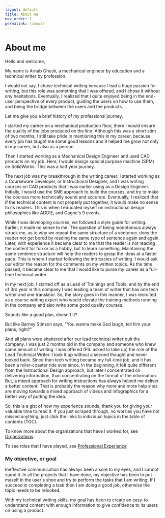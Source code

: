 ```yaml
---
layout: default
title: About me
nav_order: 1
permalink: /about/
---
```

# About me

Hello and welcome,

My name is Arnab Ghosh, a mechanical engineer by education and a technical writer by profession.

 I would not say, I chose technical writing because I had a huge passion for writing, but this role was something that I was offered, and I chose it without any hesitations. Eventually, I realized that I quite enjoyed being in the end-user perspective of every product, guiding the users on how to use them, and being the bridge between the users and the products.

Let me give you a brief history of my professional journey.

I started my career on a mechanical production floor, there I would ensure the quality of the jobs produced on the line. Although this was a short stint of two months, I still take pride in mentioning this in my career, because every job has taught me some good lessons and it helped me grow not only in my career, but also as a person.

Then I started working as a Mechanical Design Engineer and used CAD products on my job. Here, I would design special purpose machine (SPM) on SolidWorks. This was a half year journey.   

The next job was my breakthrough in the writing career. I started working as a Courseware Developer, or Instructional Designer, and I was writing courses on CAD products that I was earlier using as a Design Engineer. Initially, I would use the SME approach to build the courses, and try to make the courses more technically sound and accurate. Eventually, I realized that if the technical content is not properly put together, it would make no sense to its readers. This is when I educated myself on instructional design philosophies like ADDIE, and Gagne's 9 events.

While I was developing courses, we followed a style guide for writing. Earlier, it made no sense to me. The question of being monotonous always struck me, as to why we repeat the same structure of a sentence, does the reader not get bored by reading the same type of sentence again and again. Later, with experience it became clear to me that the reader is not reading the content for fun or as a hobby, but to learn something. Maintaining the same sentence structure will help the readers to grasp the ideas at a faster pace. This is where I started following the intricacies of writing. I would ask our editor the reason for the comments on my written topics. As the time passed, it became clear to me that I would like to purse my career as a full-time technical writer.

In my next job, I started off as a Lead of Trainings and Tools, and by the end of 3rd year in this company I was leading a team of writer that has one tech writer and one translator. So, the story goes in this manner, I was recruited as a course writing expert who would elevate the training methods running in the company and also write some good quality courses.

 

Sounds like a good plan, doesn't it?

But like Barney Stinson says, "You wanna make God laugh, tell him your plans, right?"

 

And all plans were shattered after our lead technical writer quit the company. I was just 2 months old in the company and someone who knew some amount of writing. I was offered (PS: asked to take up) the role of the Lead Technical Writer. I took it up without a second thought and never looked back. Since then tech writing became my full-time job, and it has been a roller-coaster ride ever since. In the beginning, it felt quite different from the Instructional Design approach, but later I concentrated on delivering information, than concentrating on the format of the information. But, a mixed approach for writing instructions has always helped me deliver a better content. That is probably the reason why more and more help sites are moving towards a mixed approach of videos and infographics for a better way of putting the idea.

So, this is a gist of how my experience sounds, thank you for giving your valuable time to read it. If you just scraped through, no worries you have not missed anything, just click the links to individual topics in the table of contents (TOC).

To know more about the organizations that have I worked for, see [Organizations](docs\companies\companies.md).

To see roles that I have played, see  [Professional Experience](docs\experience.md) 

### My objective, or goal

Ineffective communication has always been a sore to my eyes, and I cannot stand it. In all the projects that I have done, my objective has been to put myself in the user's shoe and try to perform the tasks that I am writing. If I succeed in completing a task then I am doing a good job, otherwise the topic needs to be relooked.

With my technical writing skills, my goal has been to create an easy-to-understand content with enough information to give confidence to its users on using a product.
